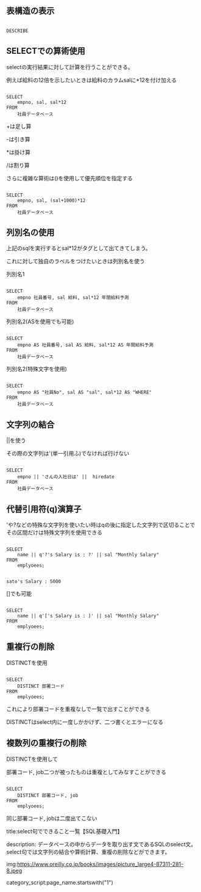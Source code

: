 



## 表構造の表示

<pre><code>
DESCRIBE
</code></pre>

## SELECTでの算術使用

selectの実行結果に対して計算を行うことができる。

例えば給料の12倍を示したいときは給料のカラムsalに*12を付け加える

<pre><code>
SELECT
    empno, sal, sal*12
FROM
    社員データベース
</code></pre>

+は足し算

-は引き算

*は掛け算

/は割り算

さらに複雑な算術は()を使用して優先順位を指定する

<pre><code>
SELECT
    empno, sal, (sal+1000)*12
FROM
    社員データベース
</code></pre>


## 列別名の使用

上記のsqlを実行するとsal*12がタグとして出てきてしまう。

これに対して独自のラベルをつけたいときは列別名を使う

列別名1

<pre><code>
SELECT
    empno 社員番号, sal 給料, sal*12 年間給料予測
FROM
    社員データベース
</code></pre>

列別名2(ASを使用でも可能)

<pre><code>
SELECT
    empno AS 社員番号, sal AS 給料, sal*12 AS 年間給料予測
FROM
    社員データベース
</code></pre>

列別名2(特殊文字を使用)

<pre><code>
SELECT
    empno AS "社員No", sal AS "sal", sal*12 AS "WHERE"
FROM
    社員データベース
</code></pre>



## 文字列の結合


||を使う

その際の文字列は'(単一引用ふ)でなければ行けない

<pre><code>
SELECT
    empno || 'さんの入社日は' ||  hiredate
FROM
    社員データベース
</code></pre>



## 代替引用符(q)演算子

'や?などの特殊な文字列を使いたい時はqの後に指定した文字列で区切ることでその区間だけは特殊文字列を使用できる

<pre><code>
SELECT
    name || q'?'s Salary is : ?' || sal "Monthly Salary"
FROM
    emplyoees;
</code></pre>

<pre><code>
sato's Salary : 5000
</code></pre>

[]でも可能

<pre><code>
SELECT
    name || q'['s Salary is : ]' || sal "Monthly Salary"
FROM
    emplyoees;
</code></pre>




## 重複行の削除

DISTINCTを使用

<pre><code>
SELECT 
    DISTINCT 部署コード
FROM
    emplyoees;
</code></pre>

これにより部署コードを重複なしで一覧で出すことができる

DISTINCTはselect内に一度しかかけず、二つ書くとエラーになる





## 複数列の重複行の削除

DISTINCTを使用して

部署コード, job二つが被ったものは重複としてみなすことができる

<pre><code>
SELECT 
    DISTINCT 部署コード, job
FROM
    emplyoees;
</code></pre>

同じ部署コード, jobは二度出てこない








title:select句でできること一覧【SQL基礎入門】

description: データベースの中からデータを取り出す文であるSQLのselect文。select句では文字列の結合や算術計算、重複の削除などができます。

img:https://www.oreilly.co.jp/books/images/picture_large4-87311-281-8.jpeg

category_script:page_name.startswith("1")

